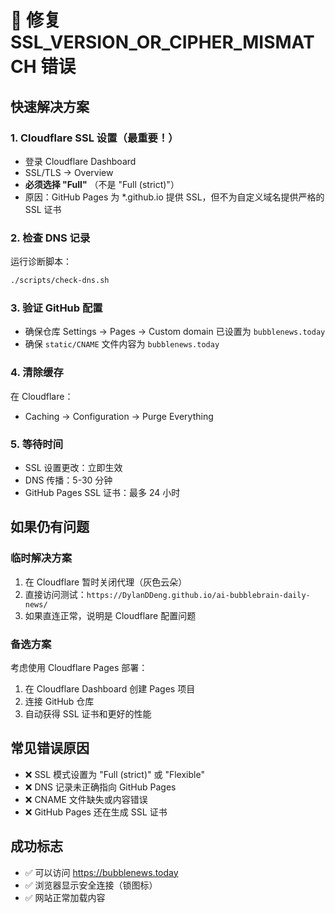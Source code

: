 # 🔧 修复 SSL_VERSION_OR_CIPHER_MISMATCH 错误

## 快速解决方案

### 1. Cloudflare SSL 设置（最重要！）
- 登录 Cloudflare Dashboard
- SSL/TLS → Overview
- **必须选择 "Full"** （不是 "Full (strict)"）
- 原因：GitHub Pages 为 *.github.io 提供 SSL，但不为自定义域名提供严格的 SSL 证书

### 2. 检查 DNS 记录
运行诊断脚本：
```bash
./scripts/check-dns.sh
```

### 3. 验证 GitHub 配置
- 确保仓库 Settings → Pages → Custom domain 已设置为 `bubblenews.today`
- 确保 `static/CNAME` 文件内容为 `bubblenews.today`

### 4. 清除缓存
在 Cloudflare：
- Caching → Configuration → Purge Everything

### 5. 等待时间
- SSL 设置更改：立即生效
- DNS 传播：5-30 分钟
- GitHub Pages SSL 证书：最多 24 小时

## 如果仍有问题

### 临时解决方案
1. 在 Cloudflare 暂时关闭代理（灰色云朵）
2. 直接访问测试：`https://DylanDDeng.github.io/ai-bubblebrain-daily-news/`
3. 如果直连正常，说明是 Cloudflare 配置问题

### 备选方案
考虑使用 Cloudflare Pages 部署：
1. 在 Cloudflare Dashboard 创建 Pages 项目
2. 连接 GitHub 仓库
3. 自动获得 SSL 证书和更好的性能

## 常见错误原因
- ❌ SSL 模式设置为 "Full (strict)" 或 "Flexible"
- ❌ DNS 记录未正确指向 GitHub Pages
- ❌ CNAME 文件缺失或内容错误
- ❌ GitHub Pages 还在生成 SSL 证书

## 成功标志
- ✅ 可以访问 https://bubblenews.today
- ✅ 浏览器显示安全连接（锁图标）
- ✅ 网站正常加载内容